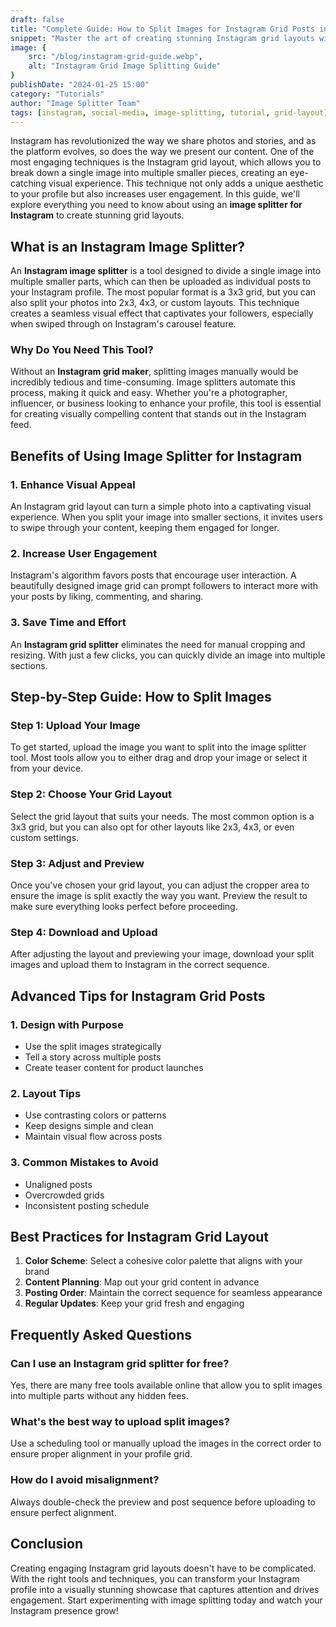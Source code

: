 ```yaml
---
draft: false
title: "Complete Guide: How to Split Images for Instagram Grid Posts in 2024"
snippet: "Master the art of creating stunning Instagram grid layouts with our comprehensive guide to image splitting. Learn how to transform your Instagram profile into an engaging visual experience."
image: {
    src: "/blog/instagram-grid-guide.webp",
    alt: "Instagram Grid Image Splitting Guide"
}
publishDate: "2024-01-25 15:00"
category: "Tutorials"
author: "Image Splitter Team"
tags: [instagram, social-media, image-splitting, tutorial, grid-layout]
---
```


Instagram has revolutionized the way we share photos and stories, and as the platform evolves, so does the way we present our content. One of the most engaging techniques is the Instagram grid layout, which allows you to break down a single image into multiple smaller pieces, creating an eye-catching visual experience. This technique not only adds a unique aesthetic to your profile but also increases user engagement. In this guide, we'll explore everything you need to know about using an **image splitter for Instagram** to create stunning grid layouts.

## What is an Instagram Image Splitter?

An **Instagram image splitter** is a tool designed to divide a single image into multiple smaller parts, which can then be uploaded as individual posts to your Instagram profile. The most popular format is a 3x3 grid, but you can also split your photos into 2x3, 4x3, or custom layouts. This technique creates a seamless visual effect that captivates your followers, especially when swiped through on Instagram's carousel feature.

### Why Do You Need This Tool?

Without an **Instagram grid maker**, splitting images manually would be incredibly tedious and time-consuming. Image splitters automate this process, making it quick and easy. Whether you're a photographer, influencer, or business looking to enhance your profile, this tool is essential for creating visually compelling content that stands out in the Instagram feed.

## Benefits of Using Image Splitter for Instagram

### 1. Enhance Visual Appeal
An Instagram grid layout can turn a simple photo into a captivating visual experience. When you split your image into smaller sections, it invites users to swipe through your content, keeping them engaged for longer.

### 2. Increase User Engagement
Instagram's algorithm favors posts that encourage user interaction. A beautifully designed image grid can prompt followers to interact more with your posts by liking, commenting, and sharing.

### 3. Save Time and Effort
An **Instagram grid splitter** eliminates the need for manual cropping and resizing. With just a few clicks, you can quickly divide an image into multiple sections.

## Step-by-Step Guide: How to Split Images

### Step 1: Upload Your Image
To get started, upload the image you want to split into the image splitter tool. Most tools allow you to either drag and drop your image or select it from your device.

### Step 2: Choose Your Grid Layout
Select the grid layout that suits your needs. The most common option is a 3x3 grid, but you can also opt for other layouts like 2x3, 4x3, or even custom settings.

### Step 3: Adjust and Preview
Once you've chosen your grid layout, you can adjust the cropper area to ensure the image is split exactly the way you want. Preview the result to make sure everything looks perfect before proceeding.

### Step 4: Download and Upload
After adjusting the layout and previewing your image, download your split images and upload them to Instagram in the correct sequence.

## Advanced Tips for Instagram Grid Posts

### 1. Design with Purpose
- Use the split images strategically
- Tell a story across multiple posts
- Create teaser content for product launches

### 2. Layout Tips
- Use contrasting colors or patterns
- Keep designs simple and clean
- Maintain visual flow across posts

### 3. Common Mistakes to Avoid
- Unaligned posts
- Overcrowded grids
- Inconsistent posting schedule

## Best Practices for Instagram Grid Layout

1. **Color Scheme**: Select a cohesive color palette that aligns with your brand
2. **Content Planning**: Map out your grid content in advance
3. **Posting Order**: Maintain the correct sequence for seamless appearance
4. **Regular Updates**: Keep your grid fresh and engaging

## Frequently Asked Questions

### Can I use an Instagram grid splitter for free?
Yes, there are many free tools available online that allow you to split images into multiple parts without any hidden fees.

### What's the best way to upload split images?
Use a scheduling tool or manually upload the images in the correct order to ensure proper alignment in your profile grid.

### How do I avoid misalignment?
Always double-check the preview and post sequence before uploading to ensure perfect alignment.

## Conclusion

Creating engaging Instagram grid layouts doesn't have to be complicated. With the right tools and techniques, you can transform your Instagram profile into a visually stunning showcase that captures attention and drives engagement. Start experimenting with image splitting today and watch your Instagram presence grow!
